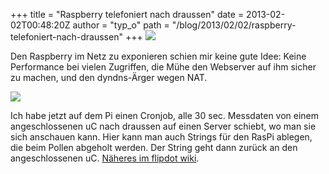 +++
title = "Raspberry telefoniert nach draussen"
date = 2013-02-02T00:48:20Z
author = "typ_o"
path = "/blog/2013/02/02/raspberry-telefoniert-nach-draussen"
+++
![](/media/raspi-small.jpg)

Den Raspberry im Netz zu exponieren schien mir keine gute Idee: Keine
Performance bei vielen Zugriffen, die Mühe den Webserver auf ihm sicher
zu machen, und den dyndns-Ärger wegen NAT.

![](/media/rasp_schema.jpg)

Ich habe jetzt auf dem Pi einen Cronjob, alle 30 sec. Messdaten von
einem angeschlossenen uC nach draussen auf einen Server schiebt, wo man
sie sich anschauen kann. Hier kann man auch Strings für den RasPi
ablegen, die beim Pollen abgeholt werden. Der String geht dann zurück an
den angeschlossenen uC. [Näheres im flipdot
wiki](https://flipdot.org/wiki/index.php?title=Raspberry_telefoniert_nach_draussen).
